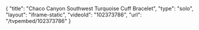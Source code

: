 {
    "title": "Chaco Canyon Southwest Turquoise Cuff Bracelet",
    "type": "solo",
    "layout": "iframe-static",
    "videoId": "102373786",
    "url": "\/tvpembed\/102373786"
}